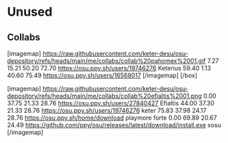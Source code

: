 # Unused

## Collabs

[imagemap]
https://raw.githubusercontent.com/keter-desu/osu-depository/refs/heads/main/me/collabs/collab%20pahomex%2001.gif
7.27 15.21 50.20 72.70 https://osu.ppy.sh/users/19746276 Keterius
59.40 1.13 40.60 75.49 https://osu.ppy.sh/users/16568017 
[/imagemap]
[/box]

[imagemap]
https://raw.githubusercontent.com/keter-desu/osu-depository/refs/heads/main/me/collabs/collab%20efialtis%2001.png
0.00 37.75 21.33 28.76 https://osu.ppy.sh/users/27840427 Efialtis
44.00 37.30 21.33 28.76 https://osu.ppy.sh/users/19746276 keter
75.83 37.98 24.17 28.76 https://osu.ppy.sh/home/download playmore forte
0.00 69.89 20.67 24.49 https://github.com/ppy/osu/releases/latest/download/install.exe sosu
[/imagemap]
